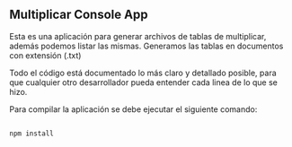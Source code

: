 

## Multiplicar Console App

Esta es una aplicación para generar archivos de tablas de multiplicar, además podemos listar las mismas. Generamos las tablas en documentos con extensión (.txt)

Todo el código está documentado lo más claro y detallado posible, para que cualquier otro desarrollador pueda entender cada linea de lo que se hizo.

Para compilar la aplicación se debe ejecutar el siguiente comando:

```

npm install
```

